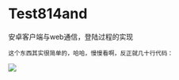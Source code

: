 # Test814and
安卓客户端与web通信，登陆过程的实现


    这个东西其实很简单的，哈哈，慢慢看啊，反正就几十行代码：
![](https://timgsa.baidu.com/timg?image&quality=80&size=b9999_10000&sec=1502721041708&di=3b27a482c61ff66454daae48b4dc2e1d&imgtype=0&src=http%3A%2F%2Fa.hiphotos.baidu.com%2Fzhidao%2Fpic%2Fitem%2Fadaf2edda3cc7cd93d65c8053901213fb90e91a6.jpg)  
